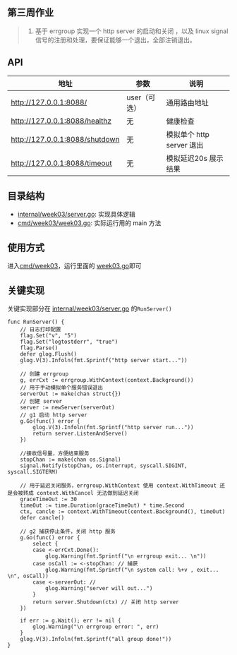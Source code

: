 ## 第三周作业
> 1. 基于 errgroup 实现一个 http server 的启动和关闭 ，以及 linux signal 信号的注册和处理，要保证能够一个退出，全部注销退出。


## API
| 地址 | 参数       | 说明                  |
|---|----------|---------------------|
| http://127.0.0.1:8088/| user（可选） | 通用路由地址              |
| http://127.0.0.1:8088/healthz| 无        | 健康检查                |
| http://127.0.0.1:8088/shutdown| 无        | 模拟单个 http server 退出 |
 | http://127.0.0.1:8088/timeout| 无        | 模拟延迟20s 展示结果        |

## 目录结构
- [internal/week03/server.go](server.go): 实现具体逻辑
- [cmd/week03/week03.go](../../cmd/week03/week03.go): 实际运行用的 main 方法

## 使用方式

进入[cmd/week03](../../cmd/week03/)，运行里面的 [week03.go](../../cmd/week03/week03.go)即可

## 关键实现

关键实现部分在 [internal/week03/server.go](server.go) 的`RunServer()`

```Golang
func RunServer() {
	// 日志打印配置
	flag.Set("v", "5")
	flag.Set("logtostderr", "true")
	flag.Parse()
	defer glog.Flush()
	glog.V(3).Infoln(fmt.Sprintf("http server start..."))

	// 创建 errgroup
	g, errCxt := errgroup.WithContext(context.Background())
	// 用于手动模拟单个服务错误退出
	serverOut := make(chan struct{})
	// 创建 server
	server := newServer(serverOut)
	// g1 启动 http server
	g.Go(func() error {
		glog.V(3).Infoln(fmt.Sprintf("http server run..."))
		return server.ListenAndServe()
	})

	//接收信号量，方便结束服务
	stopChan := make(chan os.Signal)
	signal.Notify(stopChan, os.Interrupt, syscall.SIGINT, syscall.SIGTERM)

	// 用于延迟关闭服务，errgroup.WithContext 使用 context.WithTimeout 还是会被转成 context.WithCancel 无法做到延迟关闭
	graceTimeOut := 30
	timeOut := time.Duration(graceTimeOut) * time.Second
	ctx, cancle := context.WithTimeout(context.Background(), timeOut)
	defer cancle()

	// g2 捕获停止条件，关闭 http 服务
	g.Go(func() error {
		select {
		case <-errCxt.Done():
			glog.Warning(fmt.Sprintf("\n errgroup exit... \n"))
		case osCall := <-stopChan: // 捕获
			glog.Warning(fmt.Sprintf("\n system call: %+v , exit... \n", osCall))
		case <-serverOut: //
			glog.Warning("server will out...")
		}
		return server.Shutdown(ctx) // 关闭 http server
	})

	if err := g.Wait(); err != nil {
		glog.Warning("\n errgroup error: ", err)
	}
	glog.V(3).Infoln(fmt.Sprintf("all group done!"))
}
```
